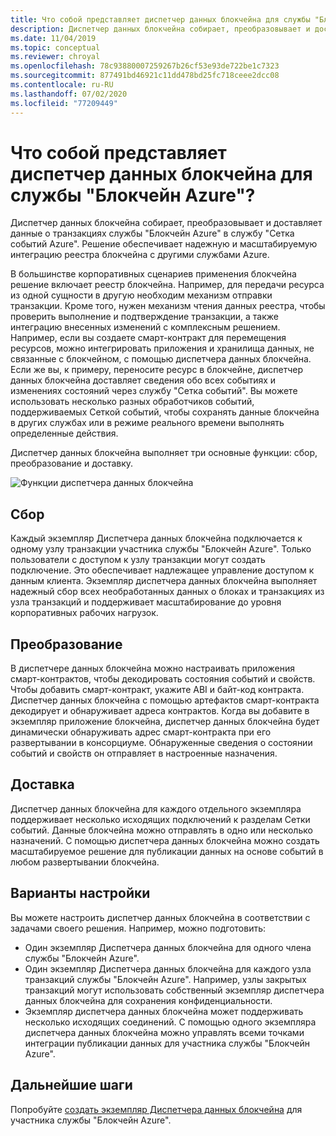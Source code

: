 ```yaml
---
title: Что собой представляет диспетчер данных блокчейна для службы "Блокчейн Azure"?
description: Диспетчер данных блокчейна собирает, преобразовывает и доставляет данные блокчейна в разделы Сетки событий.
ms.date: 11/04/2019
ms.topic: conceptual
ms.reviewer: chroyal
ms.openlocfilehash: 78c93880007259267b26cf53e93de722be1c7323
ms.sourcegitcommit: 877491bd46921c11dd478bd25fc718ceee2dcc08
ms.contentlocale: ru-RU
ms.lasthandoff: 07/02/2020
ms.locfileid: "77209449"
---
```

# <a name="what-is-blockchain-data-manager-for-azure-blockchain-service"></a>Что собой представляет диспетчер данных блокчейна для службы "Блокчейн Azure"?

Диспетчер данных блокчейна собирает, преобразовывает и доставляет данные о транзакциях службы "Блокчейн Azure" в службу "Сетка событий Azure". Решение обеспечивает надежную и масштабируемую интеграцию реестра блокчейна с другими службами Azure.

В большинстве корпоративных сценариев применения блокчейна решение включает реестр блокчейна. Например, для передачи ресурса из одной сущности в другую необходим механизм отправки транзакции. Кроме того, нужен механизм чтения данных реестра, чтобы проверить выполнение и подтверждение транзакции, а также интеграцию внесенных изменений с комплексным решением. Например, если вы создаете смарт-контракт для перемещения ресурсов, можно интегрировать приложения и хранилища данных, не связанные с блокчейном, с помощью диспетчера данных блокчейна. Если же вы, к примеру, переносите ресурс в блокчейне, диспетчер данных блокчейна доставляет сведения обо всех событиях и изменениях состояний через службу "Сетка событий". Вы можете использовать несколько разных обработчиков событий, поддерживаемых Сеткой событий, чтобы сохранять данные блокчейна в других службах или в режиме реального времени выполнять определенные действия.

Диспетчер данных блокчейна выполняет три основные функции: сбор, преобразование и доставку.

![Функции диспетчера данных блокчейна](./media/data-manager/functions.png)

## <a name="capture"></a>Сбор

Каждый экземпляр Диспетчера данных блокчейна подключается к одному узлу транзакции участника службы "Блокчейн Azure". Только пользователи с доступом к узлу транзакции могут создать подключение. Это обеспечивает надлежащее управление доступом к данным клиента. Экземпляр диспетчера данных блокчейна выполняет надежный сбор всех необработанных данных о блоках и транзакциях из узла транзакций и поддерживает масштабирование до уровня корпоративных рабочих нагрузок.

## <a name="transform"></a>Преобразование

В диспетчере данных блокчейна можно настраивать приложения смарт-контрактов, чтобы декодировать состояния событий и свойств. Чтобы добавить смарт-контракт, укажите ABI и байт-код контракта. Диспетчер данных блокчейна с помощью артефактов смарт-контракта декодирует и обнаруживает адреса контрактов. Когда вы добавите в экземпляр приложение блокчейна, диспетчер данных блокчейна будет динамически обнаруживать адрес смарт-контракта при его развертывании в консорциуме. Обнаруженные сведения о состоянии событий и свойств он отправляет в настроенные назначения.

## <a name="deliver"></a>Доставка

Диспетчер данных блокчейна для каждого отдельного экземпляра поддерживает несколько исходящих подключений к разделам Сетки событий. Данные блокчейна можно отправлять в одно или несколько назначений. С помощью диспетчера данных блокчейна можно создать масштабируемое решение для публикации данных на основе событий в любом развертывании блокчейна.

## <a name="configuration-options"></a>Варианты настройки

Вы можете настроить диспетчер данных блокчейна в соответствии с задачами своего решения. Например, можно подготовить:

* Один экземпляр Диспетчера данных блокчейна для одного члена службы "Блокчейн Azure".
* Один экземпляр Диспетчера данных блокчейна для каждого узла транзакций службы "Блокчейн Azure". Например, узлы закрытых транзакций могут использовать собственный экземпляр диспетчера данных блокчейна для сохранения конфиденциальности.
* Экземпляр диспетчера данных блокчейна может поддерживать несколько исходящих соединений. С помощью одного экземпляра диспетчера данных блокчейна можно управлять всеми точками интеграции публикации данных для участника службы "Блокчейн Azure".

## <a name="next-steps"></a>Дальнейшие шаги

Попробуйте [создать экземпляр Диспетчера данных блокчейна](data-manager-portal.md) для участника службы "Блокчейн Azure".
